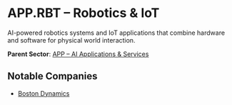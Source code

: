 # APP.RBT – Robotics & IoT

AI-powered robotics systems and IoT applications that combine hardware and software for physical world interaction.


**Parent Sector**: [APP – AI Applications & Services](app.md)

## Notable Companies

- [Boston Dynamics](../registry/boston_dynamics.md)
